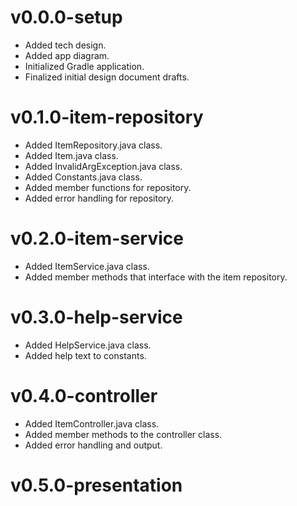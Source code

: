 # v0.0.0-setup
- Added tech design.
- Added app diagram.
- Initialized Gradle application.
- Finalized initial design document drafts.

# v0.1.0-item-repository
- Added ItemRepository.java class.
- Added Item.java class.
- Added InvalidArgException.java class.
- Added Constants.java class.
- Added member functions for repository.
- Added error handling for repository.

# v0.2.0-item-service
- Added ItemService.java class.
- Added member methods that interface with the item repository.

# v0.3.0-help-service
- Added HelpService.java class.
- Added help text to constants.

# v0.4.0-controller
- Added ItemController.java class.
- Added member methods to the controller class.
- Added error handling and output.

# v0.5.0-presentation
